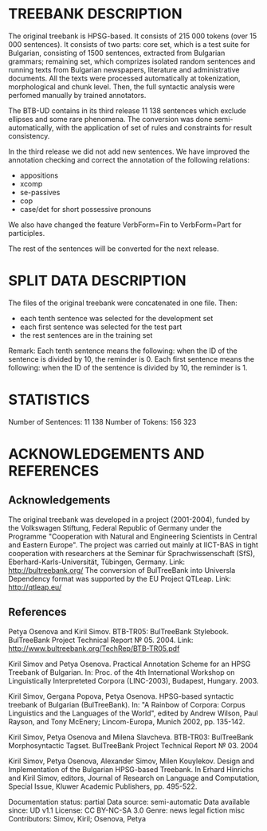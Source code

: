 TREEBANK DESCRIPTION
====================

The original treebank is HPSG-based. It consists of 215 000 tokens 
(over 15 000 sentences).
It consists of two parts: core set, which is a test suite for Bulgarian,
consisting of 1500 sentences, extracted from Bulgarian grammars; remaining
set, which comprizes isolated random sentences and running texts from
Bulgarian newspapers, literature and administrative documents.
All the texts were processed automatically at tokenization, morphological
and chunk level. Then, the full syntactic analysis were perfomed manually by
trained annotators.

The BTB-UD contains in its third release 11 138 sentences which exclude
ellipses and some rare phenomena.
The conversion was done semi-automatically, with the application of set of
rules and constraints for result consistency.

In the third release we did not add new sentences. We have improved the annotation checking and correct the annotation of the following relations:
- appositions
- xcomp
- se-passives
- cop
- case/det for short possessive pronouns

We also have changed the feature VerbForm=Fin to VerbForm=Part for participles.


The rest of the sentences will be converted for the next release.

SPLIT DATA DESCRIPTION
======================

The files of the original treebank were concatenated in one file. Then:

- each tenth sentence was selected for the development set
- each first sentence was selected for the test part
- the rest sentences are in the training set

Remark: Each tenth sentence means the following: when the ID of the sentence
is divided by 10, the reminder is 0.
Each first sentence means the following: when the ID of the sentence is
divided by 10, the reminder is 1.

STATISTICS
==========
Number of Sentences: 11 138
Number of Tokens: 156 323

ACKNOWLEDGEMENTS AND REFERENCES
===============================

Acknowledgements
---------------

The original treebank was developed in a project (2001-2004), funded by the
Volkswagen Stiftung, Federal Republic of Germany under the Programme
"Cooperation with Natural and Engineering Scientists in Central and Eastern
Europe". The project was carried out mainly at IICT-BAS in tight cooperation
with researchers at the Seminar für Sprachwissenschaft (SfS),
Eberhard-Karls-Universität, Tübingen, Germany. Link:
http://bultreebank.org/
The conversion of BulTreeBank into Universla Dependency format was supported
by the EU Project QTLeap. Link: http://qtleap.eu/


References
----------

Petya Osenova and Kiril Simov. BTB-TR05: BulTreeBank Stylebook. BulTreeBank
Project Technical Report № 05. 2004. Link:
http://www.bultreebank.org/TechRep/BTB-TR05.pdf

Kiril Simov and Petya Osenova. Practical Annotation Scheme for an HPSG
Treebank of Bulgarian. In: Proc. of the 4th International Workshop on
Linguistically Interpreteted Corpora (LINC-2003), Budapest, Hungary. 2003.

Kiril Simov, Gergana Popova, Petya Osenova. HPSG-based syntactic treebank of
Bulgarian (BulTreeBank). In: "A Rainbow of Corpora: Corpus Linguistics and
the Languages of the World", edited by Andrew Wilson, Paul Rayson, and Tony
McEnery; Lincom-Europa, Munich 2002, pp. 135-142.

Kiril Simov, Petya Osenova and Milena Slavcheva. BTB-TR03: BulTreeBank
Morphosyntactic Tagset. BulTreeBank Project Technical Report № 03. 2004

Kiril Simov, Petya Osenova, Alexander Simov, Milen Kouylekov. Design and
Implementation of the Bulgarian HPSG-based Treebank. In Erhard Hinrichs and
Kiril Simov, editors, Journal of Research on Language and Computation,
Special Issue, Kluwer Academic Publishers, pp. 495-522.


Documentation status: partial
Data source: semi-automatic
Data available since: UD v1.1
License: CC BY-NC-SA 3.0
Genre: news legal fiction misc
Contributors: Simov, Kiril; Osenova, Petya

